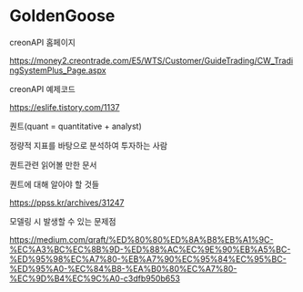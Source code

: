 # GoldenGoose

creonAPI 홈페이지

  https://money2.creontrade.com/E5/WTS/Customer/GuideTrading/CW_TradingSystemPlus_Page.aspx


creonAPI 예제코드

  https://eslife.tistory.com/1137


퀀트(quant = quantitative + analyst)

  정량적 지표를 바탕으로 분석하여 투자하는 사람



퀀트관련 읽어볼 만한 문서

  퀀트에 대해 알아야 할 것들

  https://ppss.kr/archives/31247



  모델링 시 발생할 수 있는 문제점

  https://medium.com/qraft/%ED%80%80%ED%8A%B8%EB%A1%9C-%EC%A3%BC%EC%8B%9D-%ED%88%AC%EC%9E%90%EB%A5%BC-%ED%95%98%EC%A7%80-%EB%A7%90%EC%95%84%EC%95%BC-%ED%95%A0-%EC%84%B8-%EA%B0%80%EC%A7%80-%EC%9D%B4%EC%9C%A0-c3dfb950b653
